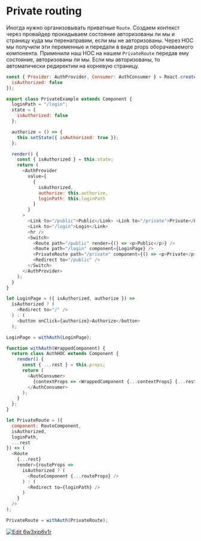 # Private routing

Иногда нужно организовывать приватные `Route`. Создаем контекст через провайдер прокидываем состояние авторизованы ли мы и страницу куда мы перенаправим, если мы не авторизованы. Через HOC мы получили эти переменные и передали в виде props оборачиваемого компонента. Применили наш HOC на нашем `PrivateRoute` передав ему состояние, авторизованы ли мы. Если мы авторизованы, то автоматически редиректим на корневую страницу.

```javascript
const { Provider: AuthProvider, Consumer: AuthConsumer } = React.createContext({
  isAuthorized: false
});

export class PrivateExample extends Component {
  loginPath = "/login";
  state = {
    isAuthorized: false
  };

  authorize = () => {
    this.setState({ isAuthorized: true });
  };

  render() {
    const { isAuthorized } = this.state;
    return (
      <AuthProvider
        value={
          {
            isAuthorized,
            authorize: this.authorize,
            loginPath: this.loginPath
          }
        }
      >
        <Link to="/public">Public</Link> <Link to="/private">Private</Link>{" "}
        <Link to="/login">Login</Link>
        <hr />
        <Switch>
          <Route path="/public" render={() => <p>Public</p>} />
          <Route path="/login" component={LoginPage} />
          <PrivateRoute path="/private" component={() => <p>Private</p>} />
          <Redirect to="/public" />
        </Switch>
      </AuthProvider>
    );
  }
}

let LoginPage = ({ isAuthorized, authorize }) =>
  isAuthorized ? (
    <Redirect to="/" />
  ) : (
    <button onClick={authorize}>Authorize</button>
  );

LoginPage = withAuth(LoginPage);

function withAuth(WrappedComponent) {
  return class AuthHOC extends Component {
    render() {
      const { ...rest } = this.props;
      return (
        <AuthConsumer>
          {contextProps => <WrappedComponent {...contextProps} {...rest} />}
        </AuthConsumer>
      );
    }
  };
}

let PrivateRoute = ({
  component: RouteComponent,
  isAuthorized,
  loginPath,
  ...rest
}) => (
  <Route
    {...rest}
    render={routeProps =>
      isAuthorized ? (
        <RouteComponent {...routeProps} />
      ) : (
        <Redirect to={loginPath} />
      )
    }
  />
);

PrivateRoute = withAuth(PrivateRoute);
```

[![Edit 6w3xjp6v1r](https://codesandbox.io/static/img/play-codesandbox.svg)](https://codesandbox.io/s/6w3xjp6v1r)